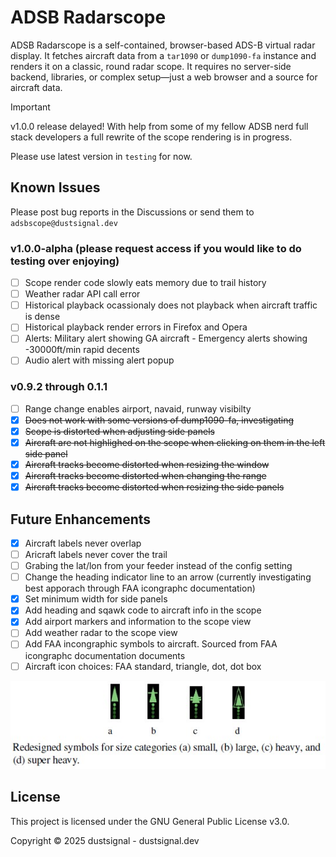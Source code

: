 # ADSB Radarscope

ADSB Radarscope is a self-contained, browser-based ADS-B virtual radar display. It fetches aircraft data from a `tar1090` or `dump1090-fa` instance and renders it on a classic, round radar scope. It requires no server-side backend, libraries, or complex setup—just a web browser and a source for aircraft data.

> [!IMPORTANT]
> v1.0.0 release delayed! With help from some of my fellow ADSB nerd full stack developers a full rewrite of the scope rendering is in progress.
>
> Please use latest version in `testing` for now.


## Known Issues
Please post bug reports in the Discussions or send them to `adsbscope@dustsignal.dev`

### v1.0.0-alpha (please request access if you would like to do testing over enjoying)

- [ ] Scope render code slowly eats memory due to trail history
- [ ] Weather radar API call error
- [ ] Historical playback ocassionaly does not playback when aircraft traffic is dense
- [ ] Historical playback render errors in Firefox and Opera
- [ ] Alerts: Military alert showing GA aircraft - Emergency alerts showing -30000ft/min rapid decents
- [ ] Audio alert with missing alert popup

### v0.9.2 through 0.1.1
- [ ] Range change enables airport, navaid, runway visibilty
- [x] ~~Does not work with some versions of dump1090-fa, investigating~~
- [x] ~~Scope is distorted when adjusting side panels~~
- [x] ~~Aircraft are not highlighed on the scope when clicking on them in the left side panel~~
- [x] ~~Aircraft tracks become distorted when resizing the window~~
- [x] ~~Aircraft tracks become distorted when changing the range~~
- [x] ~~Aircraft tracks become distorted when resizing the side panels~~

## Future Enhancements

- [x] Aircraft labels never overlap
- [ ] Aricraft labels never cover the trail
- [ ] Grabing the lat/lon from your feeder instead of the config setting
- [ ] Change the heading indicator line to an arrow (currently investigating best apporach through FAA icongraphc documentation)
- [x] Set minimum width for side panels
- [x] Add heading and sqawk code to aircraft info in the scope
- [x] Add airport markers and information to the scope view
- [ ] Add weather radar to the scope view
- [ ] Add FAA incongraphic symbols to aircraft. Sourced from FAA icongraphc documentation documents
- [ ] Aircraft icon choices: FAA standard, triangle, dot, dot box

![symbols](assets/ac-symbol.jpg)
      

## License

This project is licensed under the GNU General Public License v3.0.

Copyright © 2025 dustsignal - dustsignal.dev
